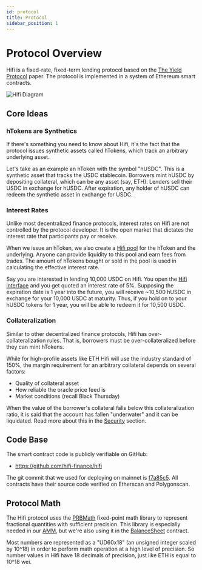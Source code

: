 ```yaml
---
id: protocol
title: Protocol
sidebar_position: 1
---
```


# Protocol Overview

Hifi is a fixed-rate, fixed-term lending protocol based on the [The Yield
Protocol](https://research.paradigm.xyz/Yield.pdf) paper. The protocol is implemented in a system
of Ethereum smart contracts.

![Hifi Diagram](/img/overview/diagram.png)

## Core Ideas

### hTokens are Synthetics

If there's something you need to know about Hifi, it's the fact that the protocol issues synthetic assets called
hTokens, which track an arbitrary underlying asset.

Let's take as an example an hToken with the symbol "hUSDC". This is a synthetic asset that tracks the USDC stablecoin. Borrowers mint hUSDC by
depositing collateral, which can be any asset (say, ETH). Lenders sell their USDC in exchange for hUSDC. After
expiration, any holder of hUSDC can redeem the synthetic asset in exchange for USDC.

### Interest Rates

Unlike most decentralized finance protocols, interest rates on Hifi are not controlled by the protocol
developer. It is the open market that dictates the interest rate that participants pay or receive.

When we issue an hToken, we also create a [Hifi pool](../technical-reference/market-making/hifi-pool) for the hToken and
the underlying. Anyone can provide liquidity to this pool and earn fees from trades. The amount of hTokens
bought or sold in the pool iis used in calculating the effective interest rate.

Say you are interested in lending 10,000 USDC on Hifi. You open the [Hifi interface](https://app.hifi.finance) and you get
quoted an interest rate of 5%. Supposing the expiration date is 1 year into the future, you will receive ~10,500 hUSDC in
exchange for your 10,000 USDC at maturity. Thus, if you hold on to your hUSDC tokens for 1 year, you will be able to
redeem it for 10,500 USDC.

### Collateralization

Similar to other decentralized finance protocols, Hifi has over-collateralization rules. That is, borrowers must be
over-collateralized before they can mint hTokens.

While for high-profile assets like ETH Hifi will use the industry standard of 150%, the margin requirement for an arbitrary collateral depends on several factors:

- Quality of collateral asset
- How reliable the oracle price feed is
- Market conditions (recall Black Thursday)

When the value of the borrower's collateral falls below this collateralization ratio, it is said that the account has fallen "underwater" and it can be liquidated. Read more about this in the [Security](./security.md) section.

## Code Base

The smart contract code is publicly verifiable on GitHub:

- https://github.com/hifi-finance/hifi

The git commit that we used for deploying on mainnet is [f7a85c5](https://github.com/hifi-finance/hifi/commit/f7a85c55aba99eb04cecc0c47d2ec174c1855a68). All contracts have their source code verified on
Etherscan and Polygonscan.

## Protocol Math

The Hifi protocol uses the [PRBMath](https://github.com/hifi-finance/prb-math) fixed-point math library to represent
fractional quantities with sufficient precision. This library is especially needed in our
[AMM](../technical-reference/market-making/hifi-pool), but we're also using it in the
[BalanceSheet](../technical-reference/core/balance-sheet.md) contract.

Most numbers are represented as a "UD60x18" (an unsigned integer scaled by 10^18) in order to perform math operation at
a high level of precision. So number values in Hifi have 18 decimals of precision, just like ETH is equal to 10^18 wei.
